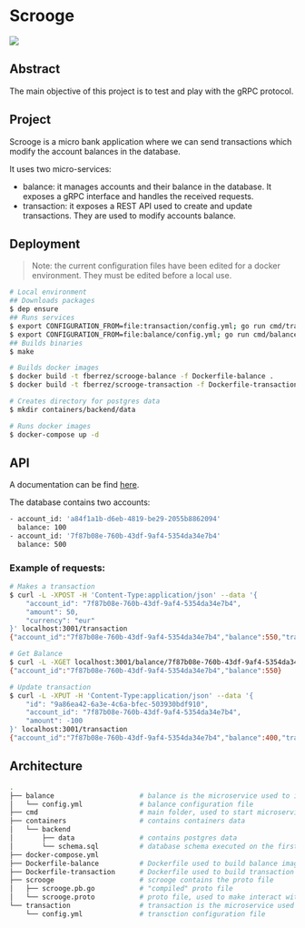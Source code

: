 # Scrooge

<a href="https://goreportcard.com/report/github.com/fberrez/scrooge"><img src="https://goreportcard.com/badge/github.com/fberrez/scrooge"></a>

## Abstract

The main objective of this project is to test and play with the gRPC protocol.

## Project

Scrooge is a micro bank application where we can send transactions which modify the account balances in the database.

It uses two micro-services:

- balance: it manages accounts and their balance in the database. It exposes a gRPC interface and handles the received requests.
- transaction: it exposes a REST API used to create and update transactions. They are used to modify accounts balance.

## Deployment

> Note: the current configuration files have been edited for a docker environment. They must be edited before a local use.

```sh
# Local environment
## Downloads packages
$ dep ensure
## Runs services
$ export CONFIGURATION_FROM=file:transaction/config.yml; go run cmd/transaction/main.go
$ export CONFIGURATION_FROM=file:balance/config.yml; go run cmd/balance/main.go
## Builds binaries
$ make

# Builds docker images
$ docker build -t fberrez/scrooge-balance -f Dockerfile-balance .
$ docker build -t fberrez/scrooge-transaction -f Dockerfile-transaction .

# Creates directory for postgres data
$ mkdir containers/backend/data

# Runs docker images
$ docker-compose up -d
```

## API

A documentation can be find [here](https://app.swaggerhub.com/apis-docs/fberrez/Scrooge/1.0.0).

The database contains two accounts:

```sh
- account_id: 'a84f1a1b-d6eb-4819-be29-2055b8862094'
  balance: 100
- account_id: '7f87b08e-760b-43df-9af4-5354da34e7b4'
  balance: 500
```

### Example of requests:

```sh
# Makes a transaction
$ curl -L -XPOST -H 'Content-Type:application/json' --data '{
	"account_id": "7f87b08e-760b-43df-9af4-5354da34e7b4",
	"amount": 50,
	"currency": "eur"
}' localhost:3001/transaction
{"account_id":"7f87b08e-760b-43df-9af4-5354da34e7b4","balance":550,"transaction_id":"9a86ea42-6a3e-4c6a-bfec-503930bdf910","created_at":"2019-10-12T21:59:57.400141Z"}

# Get Balance
$ curl -L -XGET localhost:3001/balance/7f87b08e-760b-43df-9af4-5354da34e7b4
{"account_id":"7f87b08e-760b-43df-9af4-5354da34e7b4","balance":550}

# Update transaction
$ curl -L -XPUT -H 'Content-Type:application/json' --data '{
	"id": "9a86ea42-6a3e-4c6a-bfec-503930bdf910",
	"account_id": "7f87b08e-760b-43df-9af4-5354da34e7b4",
	"amount": -100
}' localhost:3001/transaction
{"account_id":"7f87b08e-760b-43df-9af4-5354da34e7b4","balance":400,"transaction_id":"9a86ea42-6a3e-4c6a-bfec-503930bdf910","created_at":"2019-10-12T21:59:57.400141Z"}
```

## Architecture

```sh
.
├── balance 					# balance is the microservice used to interact with account balances.
│   └── config.yml 				# balance configuration file
├── cmd 						# main folder, used to start microservices in your local environment
├── containers 					# contains containers data
│   └── backend
│       ├── data 				# contains postgres data
│       └── schema.sql 			# database schema executed on the first run
├── docker-compose.yml			
├── Dockerfile-balance			# Dockerfile used to build balance image
├── Dockerfile-transaction		# Dockerfile used to build transaction image
├── scrooge						# scrooge contains the proto file
│   ├── scrooge.pb.go			# "compiled" proto file
│   └── scrooge.proto			# proto file, used to make interact with balance from the outside
└── transaction					# transaction is the microservice used to makes transactions
    └── config.yml				# transction configuration file

```
